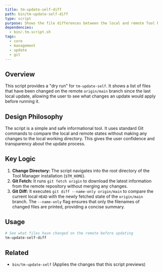 ```yaml
---
title: tm-update-self-diff
path: bin/tm-update-self-diff
type: script
purpose: Shows the file differences between the local and remote Tool Manager repository.
dependencies:
  - bin/.tm.script.sh
tags:
  - core
  - management
  - update
  - git
---
```


## Overview
This script provides a "dry run" for `tm-update-self`. It shows a list of files that have been changed on the remote `origin/main` branch since the last local update, allowing the user to see what changes an update would apply before running it.

## Design Philosophy
The script is a simple and safe informational tool. It uses standard Git commands to compare the local and remote states without making any changes to the local working directory. This gives the user confidence and transparency about the update process.

## Key Logic
1.  **Change Directory:** The script navigates into the root directory of the Tool Manager installation (`$TM_HOME`).
2.  **Git Fetch:** It runs `git fetch origin` to download the latest information from the remote repository without merging any changes.
3.  **Git Diff:** It executes `git diff --name-only origin/main` to compare the current local `HEAD` with the newly fetched state of the `origin/main` branch. The `--name-only` flag ensures that only the filenames of changed files are printed, providing a concise summary.

## Usage
```bash
# See what files have changed on the remote before updating
tm-update-self-diff
```

## Related
- `bin/tm-update-self` (Applies the changes that this script previews)